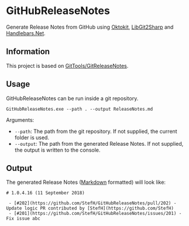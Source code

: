 # GitHubReleaseNotes
Generate Release Notes from GitHub using [Oktokit](https://github.com/octokit/octokit.net), [LibGit2Sharp](https://github.com/libgit2/libgit2sharp) and [Handlebars.Net](https://github.com/rexm/Handlebars.Net).

## Information
This project is based on [GitTools/GitReleaseNotes](https://github.com/GitTools/GitReleaseNotes).

## Usage
GitHubReleaseNotes can be run inside a git repository.
```
GitHubReleaseNotes.exe --path . --output ReleaseNotes.md
```

Arguments:
- `--path`: The path from the git repository. If not supplied, the current folder is used.
- `--output`: The path from the generated Release Notes. If not supplied, the output is written to the console.

## Output
The generated Release Notes ([Markdown](https://en.wikipedia.org/wiki/Markdown) formatted) will look like:
```
# 1.0.4.16 (11 September 2018)

 - [#202](https://github.com/StefH/GitHubReleaseNotes/pull/202) - Update logic PR contributed by [StefH](https://github.com/StefH)
 - [#201](https://github.com/StefH/GitHubReleaseNotes/issues/201) - Fix issue abc
```